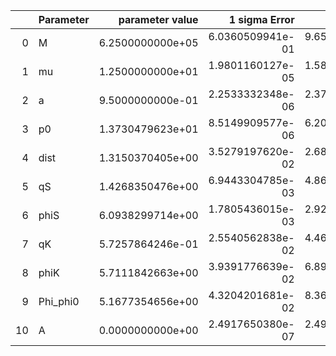 |    | Parameter   |   parameter value |    1 sigma Error |   Relative Error |              SNR |
|---:|:------------|------------------:|-----------------:|-----------------:|-----------------:|
|  0 | M           |  6.2500000000e+05 | 6.0360509941e-01 | 9.6576815905e-07 | 1.0109723965e+02 |
|  1 | mu          |  1.2500000000e+01 | 1.9801160127e-05 | 1.5840928102e-06 | 1.0109723965e+02 |
|  2 | a           |  9.5000000000e-01 | 2.2533332348e-06 | 2.3719297208e-06 | 1.0109723965e+02 |
|  3 | p0          |  1.3730479623e+01 | 8.5149909577e-06 | 6.2015247766e-07 | 1.0109723965e+02 |
|  4 | dist        |  1.3150370405e+00 | 3.5279197620e-02 | 2.6827531494e-02 | 1.0109723965e+02 |
|  5 | qS          |  1.4268350476e+00 | 6.9443304785e-03 | 4.8669469468e-03 | 1.0109723965e+02 |
|  6 | phiS        |  6.0938299714e+00 | 1.7805436015e-03 | 2.9218793598e-04 | 1.0109723965e+02 |
|  7 | qK          |  5.7257864246e-01 | 2.5540562838e-02 | 4.4606209424e-02 | 1.0109723965e+02 |
|  8 | phiK        |  5.7111842663e+00 | 3.9391776639e-02 | 6.8973044472e-03 | 1.0109723965e+02 |
|  9 | Phi_phi0    |  5.1677354656e+00 | 4.3204201681e-02 | 8.3603740881e-03 | 1.0109723965e+02 |
| 10 | A           |  0.0000000000e+00 | 2.4917650380e-07 | 2.4917650380e-07 | 1.0109723965e+02 |